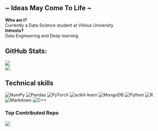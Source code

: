 
## ~ Ideas May Come To Life ~

**Who am I?**</br>
Currently a Data Science student at Vilnius University<br>
**Intrests?**</br>
Data Engineering and Deep learning


## GitHub Stats:
![](https://nirzak-streak-stats.vercel.app/?user=ievaprev&theme=dark&hide_border=true)</br>
![](https://github-readme-stats.vercel.app/api/top-langs/?username=ievaprev&theme=dark&hide_border=true&include_all_commits=false&count_private=false)

## Technical skills
![NumPy](https://img.shields.io/badge/numpy-%23013243.svg?style=for-the-badge&logo=numpy&logoColor=white) ![Pandas](https://img.shields.io/badge/pandas-%23150458.svg?style=for-the-badge&logo=pandas&logoColor=white) ![PyTorch](https://img.shields.io/badge/PyTorch-%23EE4C2C.svg?style=for-the-badge&logo=PyTorch&logoColor=white) ![scikit-learn](https://img.shields.io/badge/scikit--learn-%23F7931E.svg?style=for-the-badge&logo=scikit-learn&logoColor=white) ![MongoDB](https://img.shields.io/badge/MongoDB-%234ea94b.svg?style=for-the-badge&logo=mongodb&logoColor=white) ![Python](https://img.shields.io/badge/python-3670A0?style=for-the-badge&logo=python&logoColor=ffdd54) ![R](https://img.shields.io/badge/r-%23276DC3.svg?style=for-the-badge&logo=r&logoColor=white) ![Markdown](https://img.shields.io/badge/markdown-%23000000.svg?style=for-the-badge&logo=markdown&logoColor=white) ![C++](https://img.shields.io/badge/c++-%2300599C.svg?style=for-the-badge&logo=c%2B%2B&logoColor=white)

### Top Contributed Repo
![](https://github-contributor-stats.vercel.app/api?username=ievaprev&limit=5&theme=dark&combine_all_yearly_contributions=true)

<!-- Proudly created with GPRM ( https://gprm.itsvg.in ) -->
